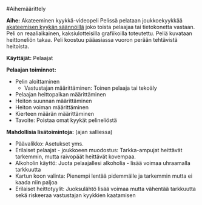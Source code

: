 #Aihemäärittely

**Aihe:** Akateeminen kyykkä-videopeli
Pelissä pelataan joukkoekyykkää [akateemisen kyykän säännöillä](http://kyykka.fi/s%C3%A4%C3%A4nn%C3%B6t) joko toista pelaajaa tai tietokonetta vastaan.
Peli on reaaliaikainen, kaksiulotteisilla grafiikoilla toteutettu. Peliä kuvataan heittoneliön takaa.
Peli koostuu pääasiassa vuoron perään tehtävistä heitoista.

**Käyttäjät:** Pelaajat

**Pelaajan toiminnot:**
* Pelin aloittaminen
  * Vastustajan määrittäminen: Toinen pelaaja tai tekoäly
* Pelaajan heittopaikan määrittäminen
* Heiton suunnan määrittäminen
* Heiton voiman määrittäminen
* Kierteen määrän määrittäminen
* Tavoite: Poistaa omat kyykät pelineliöstä

**Mahdollisia lisätoimintoja:** (ajan salliessa)
* Päävalikko: Asetukset yms.
* Erilaiset pelaajat - joukkoeen muodostus: Tarkka-ampujat heittävät tarkemmin, mutta raivopäät heittävät kovempaa.
* Alkoholin käyttö: Juota pelaajallesi alkoholia - lisää voimaa uhraamalla tarkkuutta
* Kartun koon valinta: Pienempi lentää pidemmälle ja tarkemmin mutta ei kaada niin paljoa
* Erilaiset heittotyylit: Juoksulähtö lisää voimaa mutta vähentää tarkkuutta sekä riskeeraa vastustajan kyykkien kaatamisen